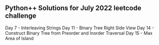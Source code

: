## Python++ Solutions for July 2022 leetcode challenge

Day 7 - Interleaving Strings
Day 11 - Binary Tree Right Side View
Day 14 - Construct Binary Tree from Preorder and Inorder Traversal
Day 15 - Max Area of Island
